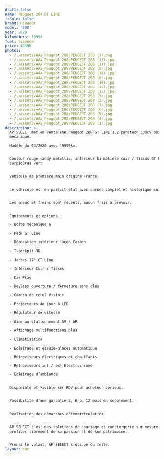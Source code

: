 ```yaml
---
draft: false
name: Peugeot 208 GT LINE
isSold: false
brand: Peugeot
model: '208'
year: 2020
kilometers: 19990
fuel: Essence
price: 18490
photos:
  - /./assets/AAA_Peugeot_208/PEUGEOT 208 (1).png
  - /./assets/AAA_Peugeot_208/PEUGEOT 208 (12).jpg
  - /./assets/AAA_Peugeot_208/PEUGEOT 208 (13).jpg
  - /./assets/AAA_Peugeot_208/PEUGEOT 208 (9).jpg
  - /./assets/AAA_Peugeot_208/PEUGEOT 208 (10).jpg
  - /./assets/AAA_Peugeot_208/PEUGEOT 208 (8).jpg
  - /./assets/AAA_Peugeot_208/PEUGEOT 208 (14).jpg
  - /./assets/AAA_Peugeot_208/PEUGEOT 208 (15).jpg
  - /./assets/AAA_Peugeot_208/PEUGEOT 208 (11).jpg
  - /./assets/AAA_Peugeot_208/PEUGEOT 208 (3).jpg
  - /./assets/AAA_Peugeot_208/PEUGEOT 208 (2).jpg
  - /./assets/AAA_Peugeot_208/PEUGEOT 208 (7).jpg
  - /./assets/AAA_Peugeot_208/PEUGEOT 208 (6).jpg
  - /./assets/AAA_Peugeot_208/PEUGEOT 208 (5).jpg
  - /./assets/AAA_Peugeot_208/PEUGEOT 208 (4).jpg
  - /./assets/AAA_Peugeot_208/PEUGEOT 208 (1).jpg
description: >-
  AP SELECT met en vente une Peugeot 208 GT LINE 1.2 puretech 100cv boîte
  mécanique.

  Modèle du 04/2020 avec 19990km.


  Couleur rouge candy metallic, intérieur bi matière cuir / tissus GT LINE,
  surpiqûres vert


  Véhicule de première main origine France.


  Le véhicule est en parfait état avec carnet complet et historique suivi.


  Les pneus et freins sont récents, aucun frais a prévoir.


  Équipements et options :

  - Boîte mécanique 6

  - Pack GT Line

  - Décoration intérieur façon Carbon

  - I-cockpit 3D

  - Jantes 17" GT Line

  - Intérieur Cuir / Tissus

  - Car Play

  - Keyless ouverture / fermeture sans clés

  - Camera de recul Visio +

  - Projecteurs de jour à LED

  - Régulateur de vitesse

  - Aide au stationnement AV / AR

  - Affichage multifonctions plus

  - Climatisation

  - Éclairage et essuie-glaces automatique

  - Rétroviseurs électriques et chauffants

  - Rétroviseurs int / ext Electrochrome

  - Éclairage d’ambiance


  Disponible et visible sur RDV pour acheteur sérieux.


  Possibilité d'une garantie 3, 6 ou 12 mois en supplément.


  Réalisation des démarches d'immatriculation.


  AP SELECT c'est des solutions de courtage et conciergerie sur mesure pour
  profiter librement de sa passion et de son patrimoine.


  Prenez le volant, AP SELECT s'occupe du reste.
layout: car
---
```


